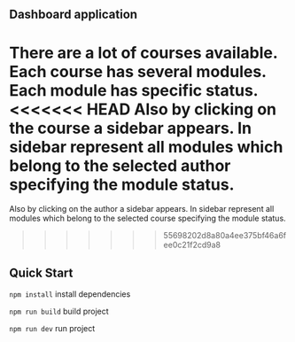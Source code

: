 ## Dashboard application
There are a lot of courses available. Each course has several modules. Each module has specific status.
<<<<<<< HEAD
Also by clicking on the course a sidebar appears. In sidebar represent all modules which belong to the selected author specifying the module status.
=======
Also by clicking on the author a sidebar appears. In sidebar represent all modules which belong to the selected course specifying the module status.
>>>>>>> 55698202d8a80a4ee375bf46a6fee0c21f2cd9a8

## Quick Start
`npm install`  install dependencies

`npm run build` build project

`npm run dev` run project

